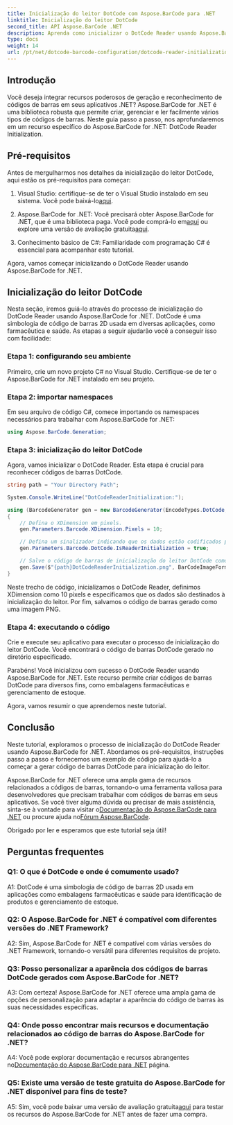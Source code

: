 ```yaml
---
title: Inicialização do leitor DotCode com Aspose.BarCode para .NET
linktitle: Inicialização do leitor DotCode
second_title: API Aspose.BarCode .NET
description: Aprenda como inicializar o DotCode Reader usando Aspose.BarCode for .NET. Crie códigos de barras DotCode com facilidade para diversas aplicações.
type: docs
weight: 14
url: /pt/net/dotcode-barcode-configuration/dotcode-reader-initialization/
---
```

## Introdução

Você deseja integrar recursos poderosos de geração e reconhecimento de códigos de barras em seus aplicativos .NET? Aspose.BarCode for .NET é uma biblioteca robusta que permite criar, gerenciar e ler facilmente vários tipos de códigos de barras. Neste guia passo a passo, nos aprofundaremos em um recurso específico do Aspose.BarCode for .NET: DotCode Reader Initialization.

## Pré-requisitos

Antes de mergulharmos nos detalhes da inicialização do leitor DotCode, aqui estão os pré-requisitos para começar:

1.  Visual Studio: certifique-se de ter o Visual Studio instalado em seu sistema. Você pode baixá-lo[aqui](https://visualstudio.microsoft.com/).

2.  Aspose.BarCode for .NET: Você precisará obter Aspose.BarCode for .NET, que é uma biblioteca paga. Você pode comprá-lo em[aqui](https://purchase.aspose.com/buy) ou explore uma versão de avaliação gratuita[aqui](https://releases.aspose.com/).

3. Conhecimento básico de C#: Familiaridade com programação C# é essencial para acompanhar este tutorial.

Agora, vamos começar inicializando o DotCode Reader usando Aspose.BarCode for .NET.

## Inicialização do leitor DotCode

Nesta seção, iremos guiá-lo através do processo de inicialização do DotCode Reader usando Aspose.BarCode for .NET. DotCode é uma simbologia de código de barras 2D usada em diversas aplicações, como farmacêutica e saúde. As etapas a seguir ajudarão você a conseguir isso com facilidade:

### Etapa 1: configurando seu ambiente

Primeiro, crie um novo projeto C# no Visual Studio. Certifique-se de ter o Aspose.BarCode for .NET instalado em seu projeto.

### Etapa 2: importar namespaces

Em seu arquivo de código C#, comece importando os namespaces necessários para trabalhar com Aspose.BarCode for .NET:

```csharp
using Aspose.BarCode.Generation;
```

### Etapa 3: inicialização do leitor DotCode

Agora, vamos inicializar o DotCode Reader. Esta etapa é crucial para reconhecer códigos de barras DotCode.

```csharp
string path = "Your Directory Path";

System.Console.WriteLine("DotCodeReaderInitialization:");

using (BarcodeGenerator gen = new BarcodeGenerator(EncodeTypes.DotCode, "Aspose"))
{
    // Defina o XDimension em pixels.
    gen.Parameters.Barcode.XDimension.Pixels = 10;

    // Defina um sinalizador indicando que os dados estão codificados para inicialização do leitor.
    gen.Parameters.Barcode.DotCode.IsReaderInitialization = true;

    // Salve o código de barras de inicialização do leitor DotCode como uma imagem PNG.
    gen.Save($"{path}DotCodeReaderInitialization.png", BarCodeImageFormat.Png);
}
```

Neste trecho de código, inicializamos o DotCode Reader, definimos XDimension como 10 pixels e especificamos que os dados são destinados à inicialização do leitor. Por fim, salvamos o código de barras gerado como uma imagem PNG.

### Etapa 4: executando o código

Crie e execute seu aplicativo para executar o processo de inicialização do leitor DotCode. Você encontrará o código de barras DotCode gerado no diretório especificado.

Parabéns! Você inicializou com sucesso o DotCode Reader usando Aspose.BarCode for .NET. Este recurso permite criar códigos de barras DotCode para diversos fins, como embalagens farmacêuticas e gerenciamento de estoque.

Agora, vamos resumir o que aprendemos neste tutorial.

## Conclusão

Neste tutorial, exploramos o processo de inicialização do DotCode Reader usando Aspose.BarCode for .NET. Abordamos os pré-requisitos, instruções passo a passo e fornecemos um exemplo de código para ajudá-lo a começar a gerar código de barras DotCode para inicialização do leitor.

Aspose.BarCode for .NET oferece uma ampla gama de recursos relacionados a códigos de barras, tornando-o uma ferramenta valiosa para desenvolvedores que precisam trabalhar com códigos de barras em seus aplicativos. Se você tiver alguma dúvida ou precisar de mais assistência, sinta-se à vontade para visitar o[Documentação do Aspose.BarCode para .NET](https://reference.aspose.com/barcode/net/) ou procure ajuda no[Fórum Aspose.BarCode](https://forum.aspose.com/c/barcode/13).

Obrigado por ler e esperamos que este tutorial seja útil!

## Perguntas frequentes

### Q1: O que é DotCode e onde é comumente usado?

A1: DotCode é uma simbologia de código de barras 2D usada em aplicações como embalagens farmacêuticas e saúde para identificação de produtos e gerenciamento de estoque.

### Q2: O Aspose.BarCode for .NET é compatível com diferentes versões do .NET Framework?

A2: Sim, Aspose.BarCode for .NET é compatível com várias versões do .NET Framework, tornando-o versátil para diferentes requisitos de projeto.

### Q3: Posso personalizar a aparência dos códigos de barras DotCode gerados com Aspose.BarCode for .NET?

A3: Com certeza! Aspose.BarCode for .NET oferece uma ampla gama de opções de personalização para adaptar a aparência do código de barras às suas necessidades específicas.

### Q4: Onde posso encontrar mais recursos e documentação relacionados ao código de barras do Aspose.BarCode for .NET?

 A4: Você pode explorar documentação e recursos abrangentes no[Documentação do Aspose.BarCode para .NET](https://reference.aspose.com/barcode/net/) página.

### Q5: Existe uma versão de teste gratuita do Aspose.BarCode for .NET disponível para fins de teste?

 A5: Sim, você pode baixar uma versão de avaliação gratuita[aqui](https://releases.aspose.com/) para testar os recursos do Aspose.BarCode for .NET antes de fazer uma compra.
